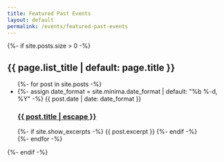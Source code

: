 ```yaml
---
title: Featured Past Events
layout:	default
permalink: /events/featured-past-events
---
```


{%- if site.posts.size > 0 -%}
<h2 class="post-list-heading">{{ page.list_title | default: page.title }}</h2>
<ul class="post-list">
  {%- for post in site.posts -%}
    <li>
        {%- assign date_format = site.minima.date_format | default: "%b %-d, %Y" -%}
	    <span class="post-meta">{{ post.date | date: date_format }}</span>
	          <h3>
		          <a class="post-link" href="{{ post.url | relative_url }}">
			            {{ post.title | escape }}
				            </a>
					          </h3>
						      {%- if site.show_excerpts -%}
						            {{ post.excerpt }}
							        {%- endif -%}
								  </li>
								    {%- endfor -%}
								    </ul>
								    {%- endif -%}
								    